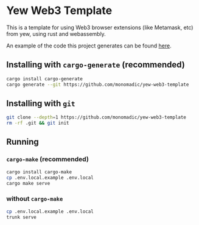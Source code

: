 # Yew Web3 Template

This is a template for using Web3 browser extensions (like Metamask, etc) from yew, using rust and webassembly.

An example of the code this project generates can be found [here](https://monomadic.github.io/yew-web3-template-example/).

## Installing with `cargo-generate` (recommended)
```bash
cargo install cargo-generate
cargo generate --git https://github.com/monomadic/yew-web3-template
```

## Installing with `git`
```bash
git clone --depth=1 https://github.com/monomadic/yew-web3-template
rm -rf .git && git init
```

## Running

### `cargo-make` (recommended)
```bash
cargo install cargo-make
cp .env.local.example .env.local
cargo make serve
```

### without `cargo-make`
```bash
cp .env.local.example .env.local
trunk serve
```
